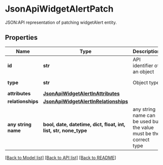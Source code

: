 # JsonApiWidgetAlertPatch

JSON:API representation of patching widgetAlert entity.

## Properties
Name | Type | Description | Notes
------------ | ------------- | ------------- | -------------
**id** | **str** | API identifier of an object | 
**type** | **str** | Object type | defaults to "widgetAlert"
**attributes** | [**JsonApiWidgetAlertInAttributes**](JsonApiWidgetAlertInAttributes.md) |  | [optional] 
**relationships** | [**JsonApiWidgetAlertInRelationships**](JsonApiWidgetAlertInRelationships.md) |  | [optional] 
**any string name** | **bool, date, datetime, dict, float, int, list, str, none_type** | any string name can be used but the value must be the correct type | [optional]

[[Back to Model list]](../README.md#documentation-for-models) [[Back to API list]](../README.md#documentation-for-api-endpoints) [[Back to README]](../README.md)


